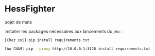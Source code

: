# HessFighter
pojet de mats


installer les packages nécessaires aux lancements du jeu : <br>

```bash
[Chez soi] pip install requirements.txt
```

```bash
[Au CNAM] pip --proxy http://10.0.0.1:3128 install requirements.txt
```
